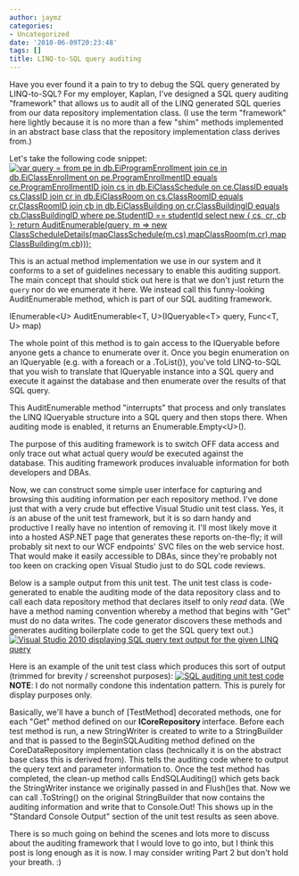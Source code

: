 ```yaml
---
author: jaymz
categories:
- Uncategorized
date: '2010-06-09T20:23:48'
tags: []
title: LINQ-to-SQL query auditing
---
```

Have you ever found it a pain to try to debug the SQL query generated by LINQ-to-SQL? For my employer, Kaplan, I've designed a SQL query auditing "framework" that allows us to audit all of the LINQ generated SQL queries from our data repository implementation class. (I use the term "framework" here lightly because it is no more than a few "shim" methods implemented in an abstract base class that the repository implementation class derives from.)

Let's take the following code snippet:
<a href="/images/2010/06/sqllinqquery.png"><img class="alignnone size-full wp-image-103" title="LINQ query" src="/images/2010/06/sqllinqquery.png" alt="var query = from pe in db.EiProgramEnrollment join ce in db.EiClassEnrollment on pe.ProgramEnrollmentID equals ce.ProgramEnrollmentID join cs in db.EiClassSchedule on ce.ClassID equals cs.ClassID join cr in db.EiClassRoom on cs.ClassRoomID equals cr.ClassRoomID join cb in db.EiClassBuilding on cr.ClassBuildingID equals cb.ClassBuildingID where pe.StudentID == studentId select new { cs, cr, cb }; return AuditEnumerable(query, m =&gt; new ClassScheduleDetails(mapClassSchedule(m.cs),mapClassRoom(m.cr),mapClassBuilding(m.cb)));" /></a>

This is an actual method implementation we use in our system and it conforms to a set of guidelines necessary to enable this auditing support. The main concept that should stick out here is that we don't just return the `query` nor do we enumerate it here. We instead call this funny-looking AuditEnumerable method, which is part of our SQL auditing framework.

IEnumerable&lt;U&gt; AuditEnumerable&lt;T, U&gt;(IQueryable&lt;T&gt; query, Func&lt;T, U&gt; map)

The whole point of this method is to gain access to the IQueryable before anyone gets a chance to enumerate over it. Once you begin enumeration on an IQueryable (e.g. with a foreach or a .ToList()), you've told LINQ-to-SQL that you wish to translate that IQueryable instance into a SQL query and execute it against the database and then enumerate over the results of that SQL query.

This AuditEnumerable method "interrupts" that process and only translates the LINQ IQueryable structure into a SQL query and then stops there. When auditing mode is enabled, it returns an Enumerable.Empty&lt;U&gt;().

The purpose of this auditing framework is to switch OFF data access and only trace out what actual query <em>would </em>be executed against the database. This auditing framework produces invaluable information for both developers and DBAs.

Now, we can construct some simple user interface for capturing and browsing this auditing information per each repository method. I've done just that with a very crude but effective Visual Studio unit test class. Yes, it <em>is </em>an abuse of the unit test framework, but it is so darn handy and productive I really have no intention of removing it. I'll most likely move it into a hosted ASP.NET page that generates these reports on-the-fly; it will probably sit next to our WCF endpoints' SVC files on the web service host. That would make it easily accessible to DBAs, since they're probably not too keen on cracking open Visual Studio just to do SQL code reviews.

Below is a sample output from this unit test. The unit test class is code-generated to enable the auditing mode of the data repository class and to call each data repository method that declares itself to only <em>read</em> data. (We have a method naming convention whereby a method that begins with "Get" must do no data writes. The code generator discovers these methods and generates auditing boilerplate code to get the SQL query text out.)
<a href="/images/2010/06/sqlauditing.png"><img class="alignnone size-full wp-image-102" title="SQL query auditing unit test" src="/images/2010/06/sqlauditing.png" alt="Visual Studio 2010 displaying SQL query text output for the given LINQ query" /></a>

Here is an example of the unit test class which produces this sort of output (trimmed for brevity / screenshot purposes):
<a href="/images/2010/06/sqlaudittestclass.png"><img class="alignnone size-full wp-image-104" title="SQL auditing unit test code" src="/images/2010/06/sqlaudittestclass.png" alt="SQL auditing unit test code" /></a>
<strong>NOTE</strong>: I do not normally condone this indentation pattern. This is purely for display purposes only.

Basically, we'll have a bunch of [TestMethod] decorated methods, one for each "Get" method defined on our <strong>ICoreRepository </strong>interface. Before each test method is run, a new StringWriter is created to write to a StringBuilder and that is passed to the BeginSQLAuditing method defined on the CoreDataRepository implementation class (technically it is on the abstract base class this is derived from). This tells the auditing code where to output the query text and parameter information to. Once the test method has completed, the clean-up method calls EndSQLAuditing() which gets back the StringWriter instance we originally passed in and Flush()es that. Now we can call .ToString() on the original StringBuilder that now contains the auditing information and write that to Console.Out! This shows up in the "Standard Console Output" section of the unit test results as seen above.

There is so much going on behind the scenes and lots more to discuss about the auditing framework that I would love to go into, but I think this post is long enough as it is now. I may consider writing Part 2 but don't hold your breath. :)
